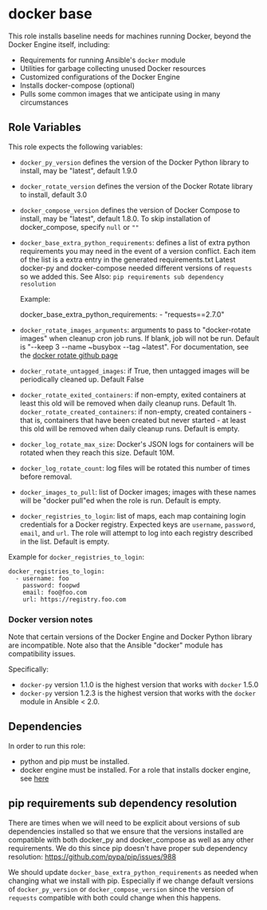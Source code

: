 # docker base

This role installs baseline needs for machines running Docker, beyond the Docker Engine itself,
including:

 -  Requirements for running Ansible's `docker` module
 -  Utilities for garbage collecting unused Docker resources
 -  Customized configurations of the Docker Engine
 -  Installs docker-compose (optional)
 -  Pulls some common images that we anticipate using in many circumstances

## Role Variables

This role expects the following variables:

 - `docker_py_version` defines the version of the Docker Python library to install, may be
   "latest", default 1.9.0
 - `docker_rotate_version` defines the version of the Docker Rotate library to install, default 3.0
 - `docker_compose_version` defines the version of Docker Compose to install, may be "latest",
   default 1.8.0. To skip installation of docker_compose, specify `null` or `""`
 - `docker_base_extra_python_requirements`: defines a list of extra python requirements you may need
   in the event of a version conflict. Each item of the list is a extra entry in the generated requirements.txt
   Latest docker-py and docker-compose needed different versions of `requests` so we added this.
   See Also: `pip requirements sub dependency resolution`

   Example:

     docker_base_extra_python_requirements:
       - "requests==2.7.0"

 - `docker_rotate_images_arguments`: arguments to pass to "docker-rotate images" when cleanup cron
   job runs. If blank, job will not be run. Default is "--keep 3 --name ~busybox --tag ~latest".
   For documentation, see the
   [docker rotate github page](https://github.com/locationlabs/docker-rotate)
 - `docker_rotate_untagged_images`: if True, then untagged images will be periodically cleaned up.
   Default False
 - `docker_rotate_exited_containers`: if non-empty, exited containers at least this old will be
   removed when daily cleanup runs. Default 1h.
   `docker_rotate_created_containers`: if non-empty, created containers - that is, containers that
   have been created but never started - at least this old will be removed when daily cleanup runs.
   Default is empty.
 - `docker_log_rotate_max_size`: Docker's JSON logs for containers will be rotated when they reach
   this size. Default 10M.
 - `docker_log_rotate_count`: log files will be rotated this number of times before removal.
 - `docker_images_to_pull`: list of Docker images; images with these names will be "docker pull"ed
   when the role is run. Default is empty.
 - `docker_registries_to_login`: list of maps, each map containing login credentials for a Docker
   registry. Expected keys are `username`, `password`, `email`, and `url`. The role will attempt to
   log into each registry described in the list. Default is empty.

Example for `docker_registries_to_login`:

    docker_registries_to_login:
      - username: foo
        password: foopwd
        email: foo@foo.com
        url: https://registry.foo.com

### Docker version notes
Note that certain versions of the Docker Engine and Docker Python library are incompatible. Note
also that the Ansible "docker" module has compatibility issues.

Specifically:
 - `docker-py` version 1.1.0 is the highest version that works with `docker` 1.5.0
 - `docker-py` version 1.2.3 is the highest version that works with the `docker` module in
   Ansible < 2.0.

## Dependencies
In order to run this role:
 - python and pip must be installed.
 - docker engine must be installed. For a role that installs docker engine, see
   [here](https://github.com/locationlabs/ansible-role_docker)

## pip requirements sub dependency resolution
There are times when we will need to be explicit about versions of sub dependencies
installed so that we ensure that the versions installed are compatible with both
docker_py and docker_compose as well as any other requirements. We do this since
pip doesn't have proper sub dependency resolution:
    https://github.com/pypa/pip/issues/988

We should update `docker_base_extra_python_requirements` as needed when changing
what we install with pip. Especially if we change default versions of
`docker_py_version` or `docker_compose_version` since the version of `requests`
compatible with both could change when this happens.
